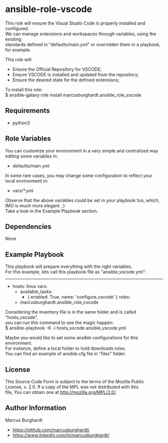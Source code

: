 ansible-role-vscode
=========

This role will ensure the Visual Studio Code is properly installed and configured.  
We can manage extensions and workspaces through variables, using the existing  
standards defined in "defaults/main.yml" or overridden them in a playbook, for example.  

This role will:  
- Ensure the Official Repository for VSCODE;
- Ensure VSCODE is installed and updated from the repository;
- Ensure the desired state for the defined extensions;

To install this role:  
$ ansible-galaxy role install marcusburghardt.ansible_role_vscode

Requirements
------------

- python3

Role Variables
--------------

You can customize your environment in a very simple and centralized way editing some variables in:
- defaults/main.yml

In some rare cases, you may change some configuration to reflect your local environment in:
- vars/*.yml

Observe that the above variables could be set in your playbook too, which, IMO is much more elegant. ;)  
Take a look in the Example Playbook section.

Dependencies
------------

None

Example Playbook
----------------

This playbook will prepare everything with the right variables.  
For this example, lets call this playbook file as "ansible_vscode.yml":  

---
- hosts: linux
  vars:
    - available_tasks:
      - { enabled: True,  name: 'configure_vscode' }
  roles:
    - marcusburghardt.ansible_role_vscode

Considering the inventory file is in the same folder and is called "hosts_vscode",  
you can run this command to see the magic happen:  
$ ansible-playbook -K -i hosts_vscode ansible_vscode.yml  

Maybe you would like to set some ansible configurations for this environment.  
For instance, define a local folder to hold downloads roles.  
You can find an example of ansible.cfg file in "files" folder.

License
-------

This Source Code Form is subject to the terms of the Mozilla Public  
License, v. 2.0. If a copy of the MPL was not distributed with this  
file, You can obtain one at http://mozilla.org/MPL/2.0/.

Author Information
------------------

Marcus Burghardt
- https://github.com/marcusburghardt/
- https://www.linkedin.com/in/marcusburghardt/
